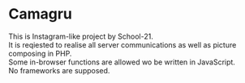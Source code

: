 # Camagru
This is Instagram-like project by School-21.<br>
It is reqiested to realise all server communications as well as picture composing in PHP.<br>
Some in-browser functions are allowed wo be written in JavaScript.<br>
No frameworks are supposed.
